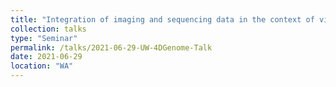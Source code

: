 ```yaml
---
title: "Integration of imaging and sequencing data in the context of visual cell sorting"
collection: talks
type: "Seminar"
permalink: /talks/2021-06-29-UW-4DGenome-Talk
date: 2021-06-29
location: "WA"
---
```

